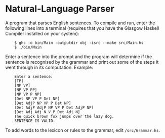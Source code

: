 # Natural-Language Parser

A program that parses English sentences. To compile and run, enter the following lines into a terminal (requires that you have the Glasgow Haskell Compiler installed on your system):
```
    $ ghc -o bin/Main -outputdir obj -isrc --make src/Main.hs
    $ ./bin/Main
```
Enter a sentence into the prompt and the program will determine if the sentence is recognised by the grammar and print out some of the steps it went through in its computation. Example:
```
    Enter a sentence:
    [TP]
    [NP VP]
    [NP VP PP]
    [NP VP P NP]
    [Det NP VP P Det NP]
    [Det AdjP NP VP P Det NP]
    [Det AdjP AdjP NP VP P Det AdjP NP]
    [Det Adj Adj N V P Det Adj N]
    The quick brown fox jumps over the lazy dog.
    SENTENCE IS VALID.
```
To add words to the lexicon or rules to the grammar, edit `/src/Grammar.hs`.